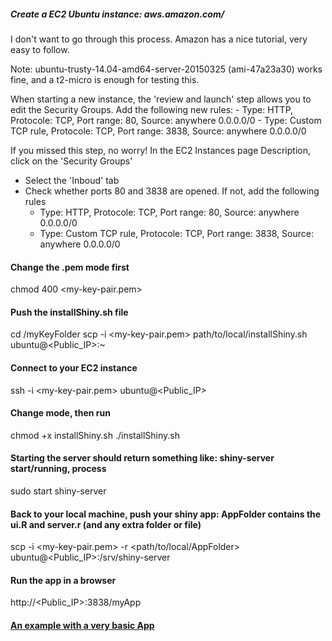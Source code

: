 ##### Create a EC2 Ubuntu instance: aws.amazon.com/
I don't want to go through this process. Amazon has a nice tutorial, very easy to follow.

Note: ubuntu-trusty-14.04-amd64-server-20150325 (ami-47a23a30) works fine, and a t2-micro is enough for testing this.

When starting a new instance, the 'review and launch' step allows you to edit the Security Groups.
Add the following new rules:
	- Type: HTTP, Protocole: TCP, Port range: 80, Source: anywhere 0.0.0.0/0
	- Type: Custom TCP rule, Protocole: TCP, Port range: 3838, Source: anywhere 0.0.0.0/0

If you missed this step, no worry!
In the EC2 Instances page Description, click on the 'Security Groups'
- Select the 'Inboud' tab
- Check whether ports 80 and 3838 are opened. If not, add the following rules
	- Type: HTTP, Protocole: TCP, Port range: 80, Source: anywhere 0.0.0.0/0
	- Type: Custom TCP rule, Protocole: TCP, Port range: 3838, Source: anywhere 0.0.0.0/0


#### Change the .pem mode first
chmod 400 \<my-key-pair.pem\>

#### Push the installShiny.sh file
cd /myKeyFolder
scp -i \<my-key-pair.pem\> path/to/local/installShiny.sh ubuntu@\<Public_IP\>:~

#### Connect to your EC2 instance
ssh -i \<my-key-pair.pem\> ubuntu@\<Public_IP\>

#### Change mode, then run
chmod +x installShiny.sh
./installShiny.sh

#### Starting the server should return something like: shiny-server start/running, process <some process number>
sudo start shiny-server

#### Back to your local machine, push your shiny app: AppFolder contains the ui.R and server.r (and any extra folder or file)
scp -i \<my-key-pair.pem\> -r \<path/to/local/AppFolder\> ubuntu@\<Public_IP\>:/srv/shiny-server

#### Run the app in a browser
http://\<Public_IP\>:3838/myApp

#### [An example with a very basic App](http://52.17.91.68:3838/basics/)